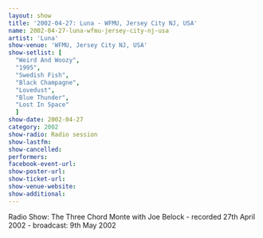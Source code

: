 ```yaml
---
layout: show
title: '2002-04-27: Luna - WFMU, Jersey City NJ, USA'
name: 2002-04-27-luna-wfmu-jersey-city-nj-usa
artist: 'Luna'
show-venue: 'WFMU, Jersey City NJ, USA'
show-setlist: [
  "Weird And Woozy",
  "1995",
  "Swedish Fish",
  "Black Champagne",
  "Lovedust",
  "Blue Thunder",
  "Lost In Space"
  ]
show-date: 2002-04-27
category: 2002
show-radio: Radio session
show-lastfm: 
show-cancelled: 
performers: 
facebook-event-url: 
show-poster-url: 
show-ticket-url: 
show-venue-website: 
show-additional: 
---
```


Radio Show: The Three Chord Monte with Joe Belock - recorded 27th April 2002 - broadcast: 9th May 2002